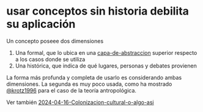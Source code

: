 # usar conceptos sin historia debilita su aplicación

Un concepto poseee dos dimensiones

1. Una formal, que lo ubica en una [capa-de-abstraccion](capa-de-abstraccion.md) superior respecto a los casos donde se utiliza
1. Una histórica, que indica de qué lugares, personas y debates provienen

La forma más profunda y completa de usarlo es considerando ambas dimensiones. La segunda es muy poco usada, como ha mostrado [@krotz1996](@krotz1996.md) para el caso de la teoría antropológica.

Ver también [2024-04-16-Colonizacion-cultural-o-algo-asi](2024-04-16-Colonizacion-cultural-o-algo-asi.md)
